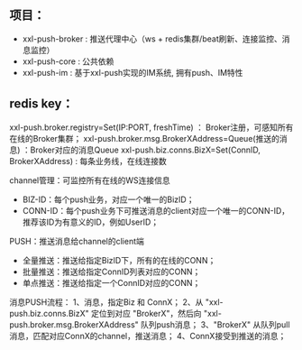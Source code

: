 项目：
---
- xxl-push-broker   : 推送代理中心（ws + redis集群/beat刷新、连接监控、消息监控）
- xxl-push-core     : 公共依赖
- xxl-push-im       : 基于xxl-push实现的IM系统, 拥有push、IM特性

redis key：
---
xxl-push.broker.registry=Set(IP:PORT, freshTime)        ： Broker注册，可感知所有在线的Broker集群；
xxl-push.broker.msg.BrokerXAddress=Queue(推送的消息)     ：Broker对应的消息Queue
xxl-push.biz.conns.BizX=Set(ConnID, BrokerXAddress)     : 每条业务线，在线连接数

channel管理：可监控所有在线的WS连接信息
- BIZ-ID：每个push业务，对应一个唯一的BizID；
- CONN-ID：每个push业务下可推送消息的client对应一个唯一的CONN-ID，推荐该ID为有意义的ID，例如UserID；

PUSH：推送消息给channel的client端
- 全量推送：推送给指定BizID下，所有的在线的CONN；
- 批量推送：推送给指定ConnID列表对应的CONN；
- 单点推送：推送给指定一个ConnID对应的CONN；

消息PUSH流程：
1、消息，指定Biz 和 ConnX；
2、从 "xxl-push.biz.conns.BizX" 定位到对应 "BrokerX"，然后向 "xxl-push.broker.msg.BrokerXAddress" 队列push消息；
3、"BrokerX" 从队列pull消息，匹配对应ConnX的channel，推送消息；
4、ConnX接受到推送的消息；